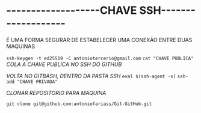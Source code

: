 # -------------------CHAVE SSH-------------------

É UMA FORMA SEGURAR DE ESTABELECER UMA CONEXÃO ENTRE DUAS MAQUINAS 

`ssh-keygen -t ed25519 -C antoniotercerio@gmail.com`
    `cat "CHAVE PUBLICA"`
        *COLA A CHAVE PUBLICA NO SSH DO GITHUB*

*VOLTA NO GITBASH, DENTRO DA PASTA SSH* 
    `eval $(ssh-agent -s)`
        `ssh-add "CHAVE PRIVADA"`

*CLONAR REPOSITORIO PARA MAQUINA* 

`git clone git@github.com:antoniofariass/Git-GitHub.git`
